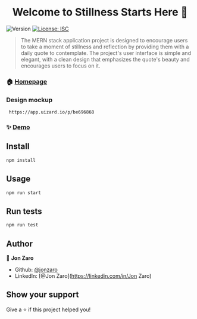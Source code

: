 <h1 align="center">Welcome to Stillness Starts Here 👋</h1>
<p>
  <img alt="Version" src="https://img.shields.io/badge/version-(1.0.01)-blue.svg?cacheSeconds=2592000" />
  <a href="#" target="_blank">
    <img alt="License: ISC" src="https://img.shields.io/badge/License-ISC-yellow.svg" />
  </a>
</p>

> The MERN stack application project is designed to encourage users to take a moment of stillness and reflection by providing them with a daily quote to contemplate. The project's user interface is simple and elegant, with a clean design that emphasizes the quote's beauty and encourages users to focus on it.

### 🏠 [Homepage](User)

### Design mockup
     https://app.uizard.io/p/be696868

### ✨ [Demo](https://stillnessstartshere.cyclic.app)

## Install

```sh
npm install
```

## Usage

```sh
npm run start
```

## Run tests

```sh
npm run test
```

## Author

👤 **Jon Zaro**

* Github: [@jonzaro](https://github.com/jonzaro)
* LinkedIn: [@Jon Zaro](https://linkedin.com/in/Jon Zaro)

## Show your support

Give a ⭐️ if this project helped you!


